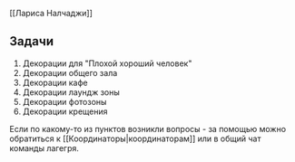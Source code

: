 [[Лариса Налчаджи]]

## Задачи
1. Декорации для "Плохой хороший человек"
2. Декорации общего зала
3. Декорации кафе
4. Декорации лаундж зоны
5. Декорации фотозоны
6. Декорации крещения

Если по какому-то из пунктов возникли вопросы - за помощью можно обратиться к [[Координаторы|координаторам]] или в общий чат команды лагегря.